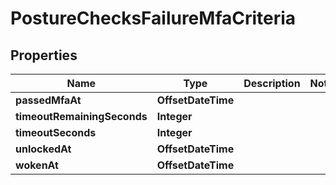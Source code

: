 

# PostureChecksFailureMfaCriteria


## Properties

| Name | Type | Description | Notes |
|------------ | ------------- | ------------- | -------------|
|**passedMfaAt** | **OffsetDateTime** |  |  |
|**timeoutRemainingSeconds** | **Integer** |  |  |
|**timeoutSeconds** | **Integer** |  |  |
|**unlockedAt** | **OffsetDateTime** |  |  |
|**wokenAt** | **OffsetDateTime** |  |  |



